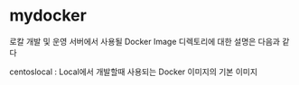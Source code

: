 # mydocker
로칼 개발 및 운영 서버에서 사용될 Docker Image 
디렉토리에 대한 설명은 다음과 같다

centoslocal : Local에서 개발할때 사용되는 Docker 이미지의 기본 이미지
